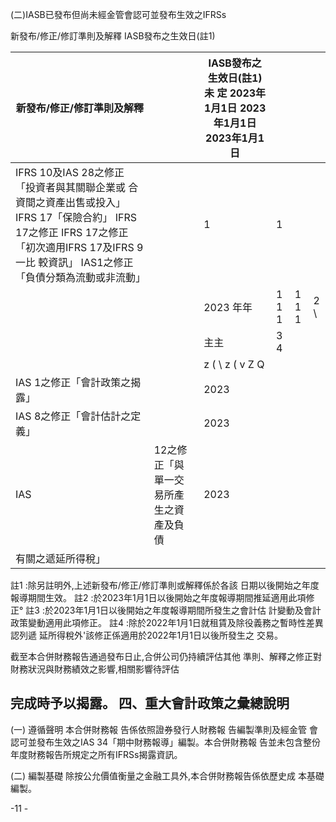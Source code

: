 
(二)IASB已發布但尚未經金管會認可並發布生效之IFRSs

新發布/修正/修訂準則及解釋 IASB發布之生效日(註1)

| 新發布/修正/修訂準則及解釋                                                                                                                                                                      |                                        | IASB發布之生效日(註1) 未 定 2023年1月1日 2023年1月1日 2023年1月1日   |       |       |         |
|-------------------------------------------------------------------------------------------------------------------------------------------------------------------------------------------------|----------------------------------------|------------------------------------------------------------------------|-------|-------|---------|
| IFRS 10及IAS 28之修正「投資者與其關聯企業或 合資間之資產出售或投入」 IFRS 17「保險合約」 IFRS 17之修正 IFRS 17之修正「初次適用IFRS 17及IFRS 9一比 較資訊」 IAS1之修正「負債分類為流動或非流動」 |                                        | 1                                                                      | 1     |       |         |
|                                                                                                                                                                                                 |                                        | 2023 年年                                                              | 1 1 1 | 1 1 1 | 2 \ | 7 |
|                                                                                                                                                                                                 |                                        | 主主                                                                   | 3 4   |       |         |
|                                                                                                                                                                                                 |                                        | z ( \ z ( v Z Q                                                        |       |       |         |
| IAS 1之修正「會計政策之揭露」                                                                                                                                                                   |                                        | 2023                                                                   |       |       |         |
| IAS 8之修正「會計估計之定義」                                                                                                                                                                   |                                        | 2023                                                                   |       |       |         |
| IAS                                                                                                                                                                                             | 12之修正「與單一交易所產生之資產及負債 | 2023                                                                   |       |       |         |
| 有關之遞延所得稅」                                                                                                                                                                              |                                        |                                                                        |       |       |         |

註1 :除另註明外,上述新發布/修正/修訂準則或解釋係於各該 日期以後開始之年度報導期間生效。 註2 :於2023年1月1日以後開始之年度報導期間推延適用此項修 正°
註3 :於2023年1月1日以後開始之年度報導期間所發生之會計估 計變動及會計政策變動適用此項修正。 註4 :除於2022年1月1日就租賃及除役義務之暫時性差異認列遞 延所得稅外'該修正係適用於2022年1月1日以後所發生之 交易。 

截至本合併財務報告通過發布日止,合併公司仍持續評估其他 準則、解釋之修正對財務狀況與財務績效之影響,相關影響待評估

## 完成時予以揭露。 四、重大會計政策之彙總說明

(一) 遵循聲明 本合併財務報 告係依照證券發行人財務報 告編製準則及經金管 會認可並發布生效之IAS 34「期中財務報導」編製。本合併財務報 告並未包含整份年度財務報告所規定之所有IFRSs揭露資訊。

(二) 編製基礎 除按公允價值衡量之金融工具外,本合併財務報告係依歷史成 本基礎編製。

-11 -